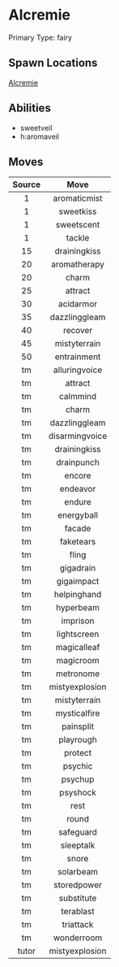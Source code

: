 # Alcremie  
Primary Type: fairy  
  
## Spawn Locations  
[Alcremie](/data/spawn_presets/alcremie.md)  
  
## Abilities  
  * sweetveil
  * h:aromaveil
  
  
## Moves  
  
| Source | Move |  
|:---:|:---:|  
| 1 | aromaticmist |  
| 1 | sweetkiss |  
| 1 | sweetscent |  
| 1 | tackle |  
| 15 | drainingkiss |  
| 20 | aromatherapy |  
| 20 | charm |  
| 25 | attract |  
| 30 | acidarmor |  
| 35 | dazzlinggleam |  
| 40 | recover |  
| 45 | mistyterrain |  
| 50 | entrainment |  
| tm | alluringvoice |  
| tm | attract |  
| tm | calmmind |  
| tm | charm |  
| tm | dazzlinggleam |  
| tm | disarmingvoice |  
| tm | drainingkiss |  
| tm | drainpunch |  
| tm | encore |  
| tm | endeavor |  
| tm | endure |  
| tm | energyball |  
| tm | facade |  
| tm | faketears |  
| tm | fling |  
| tm | gigadrain |  
| tm | gigaimpact |  
| tm | helpinghand |  
| tm | hyperbeam |  
| tm | imprison |  
| tm | lightscreen |  
| tm | magicalleaf |  
| tm | magicroom |  
| tm | metronome |  
| tm | mistyexplosion |  
| tm | mistyterrain |  
| tm | mysticalfire |  
| tm | painsplit |  
| tm | playrough |  
| tm | protect |  
| tm | psychic |  
| tm | psychup |  
| tm | psyshock |  
| tm | rest |  
| tm | round |  
| tm | safeguard |  
| tm | sleeptalk |  
| tm | snore |  
| tm | solarbeam |  
| tm | storedpower |  
| tm | substitute |  
| tm | terablast |  
| tm | triattack |  
| tm | wonderroom |  
| tutor | mistyexplosion |  
  
